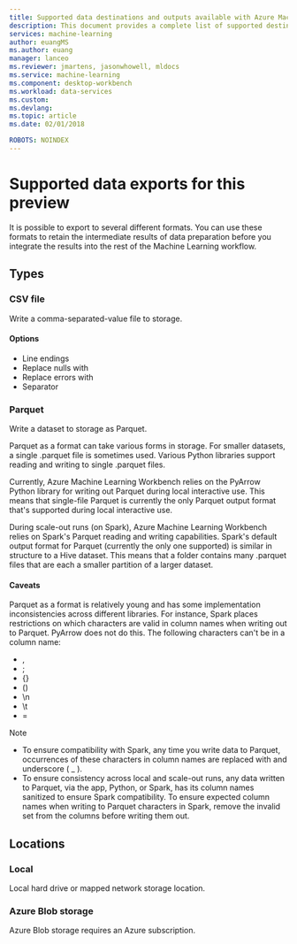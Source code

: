 ```yaml
---
title: Supported data destinations and outputs available with Azure Machine Learning data preparation  | Microsoft Docs
description: This document provides a complete list of supported destinations and outputs available for Azure Machine Learning data preparation
services: machine-learning
author: euangMS
ms.author: euang
manager: lanceo
ms.reviewer: jmartens, jasonwhowell, mldocs
ms.service: machine-learning
ms.component: desktop-workbench
ms.workload: data-services
ms.custom: 
ms.devlang: 
ms.topic: article 
ms.date: 02/01/2018

ROBOTS: NOINDEX
---
```


# Supported data exports for this preview 
It is possible to export to several different formats. You can use these formats to retain the intermediate results of data preparation before you integrate the results into the rest of the Machine Learning workflow.

## Types 
### CSV file 
Write a comma-separated-value file to storage.

#### Options
- Line endings
- Replace nulls with
- Replace errors with 
- Separator


### Parquet 
Write a dataset to storage as Parquet.

Parquet as a format can take various forms in storage. For smaller datasets, a single .parquet file is sometimes used. Various Python libraries support reading and writing to single .parquet files. 

Currently, Azure Machine Learning Workbench relies on the PyArrow Python library for writing out Parquet during local interactive use. This means that single-file Parquet is currently the only Parquet output format that's supported during local interactive use.

During scale-out runs (on Spark), Azure Machine Learning Workbench relies on Spark's Parquet reading and writing capabilities. Spark's default output format for Parquet (currently the only one supported) is similar in structure to a Hive dataset. This means that a folder contains many .parquet files that are each a smaller partition of a larger dataset. 

#### Caveats 
Parquet as a format is relatively young and has some implementation inconsistencies across different libraries. For instance, Spark places restrictions on which characters are valid in column names when writing out to Parquet. PyArrow does not do this. The following characters can't be in a column name: 
- ,
- ;
- {}
- ()
- \\n
- \\t
- =

>[!NOTE]
>- To ensure compatibility with Spark, any time you write data  to Parquet, occurrences of these characters in column names are replaced with and underscore ( _ ).
>- To ensure consistency across local and scale-out runs, any data written to Parquet, via the app, Python, or Spark, has its column names sanitized to ensure Spark compatibility. To ensure expected column names when writing to Parquet characters in Spark, remove the invalid set from the columns before writing them out.



## Locations 
### Local 
Local hard drive or mapped network storage location.

### Azure Blob storage
Azure Blob storage requires an Azure subscription.

